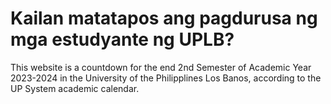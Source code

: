 # Kailan matatapos ang pagdurusa ng mga estudyante ng UPLB?

This website is a countdown for the end 2nd Semester of Academic Year 2023-2024 in the University of the Philipplines Los Banos, according to the UP System academic calendar.
